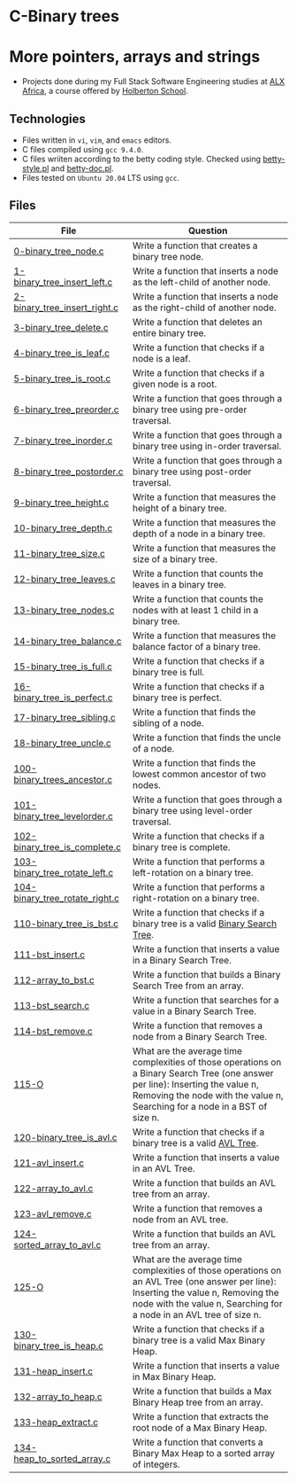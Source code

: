 # C-Binary trees

# More pointers, arrays and strings

- Projects done during my Full Stack Software Engineering studies at [ALX Africa](https://www.alxafrica.com/software-engineering-2022/), a course offered by [Holberton School](https://www.holbertonschool.com/).

## Technologies
- Files written in ```vi```, ```vim```, and ```emacs``` editors. 
- C files compiled using ```gcc 9.4.0```.
- C files wriiten according to the betty coding style. Checked using [betty-style.pl](https://github.com/holbertonschool/Betty/blob/master/betty-style.pl) and [betty-doc.pl](https://github.com/holbertonschool/Betty/blob/master/betty-doc.pl).
- Files tested on ```Ubuntu 20.04``` LTS using ```gcc```.

## Files

| File  | Question |
|-------|----------|
|[0-binary_tree_node.c](0-binary_tree_node.c)|Write a function that creates a binary tree node.|
|[1-binary_tree_insert_left.c](1-binary_tree_insert_left.c)|Write a function that inserts a node as the left-child of another node.|
|[2-binary_tree_insert_right.c](2-binary_tree_insert_right.c)|Write a function that inserts a node as the right-child of another node.|
|[3-binary_tree_delete.c](3-binary_tree_delete.c)|Write a function that deletes an entire binary tree.|
|[4-binary_tree_is_leaf.c](4-binary_tree_is_leaf.c)|Write a function that checks if a node is a leaf.|
|[5-binary_tree_is_root.c](5-binary_tree_is_root.c)|Write a function that checks if a given node is a root.|
|[6-binary_tree_preorder.c](6-binary_tree_preorder.c)|Write a function that goes through a binary tree using pre-order traversal.|
|[7-binary_tree_inorder.c](7-binary_tree_inorder.c)|Write a function that goes through a binary tree using in-order traversal.|
|[8-binary_tree_postorder.c](8-binary_tree_postorder.c)|Write a function that goes through a binary tree using post-order traversal.|
|[9-binary_tree_height.c](9-binary_tree_height.c)|Write a function that measures the height of a binary tree.|
|[10-binary_tree_depth.c](10-binary_tree_depth.c)|Write a function that measures the depth of a node in a binary tree.|
|[11-binary_tree_size.c](11-binary_tree_size.c)|Write a function that measures the size of a binary tree.|
|[12-binary_tree_leaves.c](12-binary_tree_leaves.c)|Write a function that counts the leaves in a binary tree.|
|[13-binary_tree_nodes.c](13-binary_tree_nodes.c)|Write a function that counts the nodes with at least 1 child in a binary tree.|
|[14-binary_tree_balance.c](14-binary_tree_balance.c)|Write a function that measures the balance factor of a binary tree.|
|[15-binary_tree_is_full.c](15-binary_tree_is_full.c)|Write a function that checks if a binary tree is full.|
|[16-binary_tree_is_perfect.c](16-binary_tree_is_perfect.c)|Write a function that checks if a binary tree is perfect.|
|[17-binary_tree_sibling.c](17-binary_tree_sibling.c)|Write a function that finds the sibling of a node.|
|[18-binary_tree_uncle.c](18-binary_tree_uncle.c)|Write a function that finds the uncle of a node.|
|[100-binary_trees_ancestor.c](100-binary_trees_ancestor.c)|Write a function that finds the lowest common ancestor of two nodes.|
|[101-binary_tree_levelorder.c](101-binary_tree_levelorder.c)|Write a function that goes through a binary tree using level-order traversal.|
|[102-binary_tree_is_complete.c](102-binary_tree_is_complete.c)|Write a function that checks if a binary tree is complete.|
|[103-binary_tree_rotate_left.c](103-binary_tree_rotate_left.c)|Write a function that performs a left-rotation on a binary tree.|
|[104-binary_tree_rotate_right.c](104-binary_tree_rotate_right.c)|Write a function that performs a right-rotation on a binary tree.|
|[110-binary_tree_is_bst.c](110-binary_tree_is_bst.c)|Write a function that checks if a binary tree is a valid [Binary Search Tree](https://en.wikipedia.org/wiki/Binary_search_tree).|
|[111-bst_insert.c](111-bst_insert.c)|Write a function that inserts a value in a Binary Search Tree.|
|[112-array_to_bst.c](112-array_to_bst.c)|Write a function that builds a Binary Search Tree from an array.|
|[113-bst_search.c](113-bst_search.c)|Write a function that searches for a value in a Binary Search Tree.|
|[114-bst_remove.c](114-bst_remove.c)|Write a function that removes a node from a Binary Search Tree.|
|[115-O](115-O)|What are the average time complexities of those operations on a Binary Search Tree (one answer per line): Inserting the value n, Removing the node with the value n, Searching for a node in a BST of size n.|
|[120-binary_tree_is_avl.c](120-binary_tree_is_avl.c)| Write a function that checks if a binary tree is a valid [AVL Tree](https://en.wikipedia.org/wiki/AVL_tree).|
|[121-avl_insert.c](121-avl_insert.c)|Write a function that inserts a value in an AVL Tree.|
|[122-array_to_avl.c](122-array_to_avl.c)|Write a function that builds an AVL tree from an array.|
|[123-avl_remove.c](123-avl_remove.c)|Write a function that removes a node from an AVL tree.|
|[124-sorted_array_to_avl.c](124-sorted_array_to_avl.c)|Write a function that builds an AVL tree from an array.|
|[125-O](125-O)|What are the average time complexities of those operations on an AVL Tree (one answer per line): Inserting the value n, Removing the node with the value n, Searching for a node in an AVL tree of size n.|
|[130-binary_tree_is_heap.c](130-binary_tree_is_heap.c)|Write a function that checks if a binary tree is a valid Max Binary Heap.|
|[131-heap_insert.c](131-heap_insert.c)|Write a function that inserts a value in Max Binary Heap.|
|[132-array_to_heap.c](132-array_to_heap.c)|Write a function that builds a Max Binary Heap tree from an array.|
|[133-heap_extract.c](133-heap_extract.c)|Write a function that extracts the root node of a Max Binary Heap.|
|[134-heap_to_sorted_array.c](134-heap_to_sorted_array.c)|Write a function that converts a Binary Max Heap to a sorted array of integers.|


